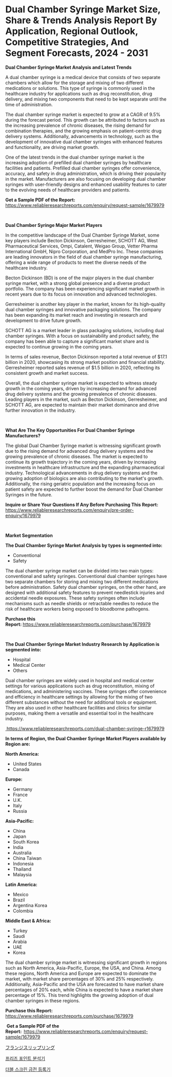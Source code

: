 <p><h1>Dual Chamber Syringe Market Size, Share & Trends Analysis Report By Application, Regional Outlook, Competitive Strategies, And Segment Forecasts, 2024 - 2031</h1></p><p><strong>Dual Chamber Syringe Market Analysis and Latest Trends</strong></p>
<p><p>A dual chamber syringe is a medical device that consists of two separate chambers which allow for the storage and mixing of two different medications or solutions. This type of syringe is commonly used in the healthcare industry for applications such as drug reconstitution, drug delivery, and mixing two components that need to be kept separate until the time of administration.</p><p>The dual chamber syringe market is expected to grow at a CAGR of 9.5% during the forecast period. This growth can be attributed to factors such as the increasing prevalence of chronic diseases, the rising demand for combination therapies, and the growing emphasis on patient-centric drug delivery systems. Additionally, advancements in technology, such as the development of innovative dual chamber syringes with enhanced features and functionality, are driving market growth.</p><p>One of the latest trends in the dual chamber syringe market is the increasing adoption of prefilled dual chamber syringes by healthcare facilities and patients. Prefilled dual chamber syringes offer convenience, accuracy, and safety in drug administration, which is driving their popularity in the market. Manufacturers are also focusing on developing dual chamber syringes with user-friendly designs and enhanced usability features to cater to the evolving needs of healthcare providers and patients.</p></p>
<p><strong>Get a Sample PDF of the Report:&nbsp;</strong> <a href="https://www.reliableresearchreports.com/enquiry/request-sample/1679979">https://www.reliableresearchreports.com/enquiry/request-sample/1679979</a></p>
<p>&nbsp;</p>
<p><strong>Dual Chamber Syringe Major Market Players</strong></p>
<p><p>In the competitive landscape of the Dual Chamber Syringe Market, some key players include Becton Dickinson, Gerresheimer, SCHOTT AG, West Pharmaceutical Services, Ompi, Catalent, Weigao Group, Vetter Pharma International GmbH, Nipro Corporation, and MedPro Inc. These companies are leading innovators in the field of dual chamber syringe manufacturing, offering a wide range of products to meet the diverse needs of the healthcare industry.</p><p>Becton Dickinson (BD) is one of the major players in the dual chamber syringe market, with a strong global presence and a diverse product portfolio. The company has been experiencing significant market growth in recent years due to its focus on innovation and advanced technologies.</p><p>Gerresheimer is another key player in the market, known for its high-quality dual chamber syringes and innovative packaging solutions. The company has been expanding its market reach and investing in research and development to drive future growth.</p><p>SCHOTT AG is a market leader in glass packaging solutions, including dual chamber syringes. With a focus on sustainability and product safety, the company has been able to capture a significant market share and is expected to continue growing in the coming years.</p><p>In terms of sales revenue, Becton Dickinson reported a total revenue of $17.1 billion in 2020, showcasing its strong market position and financial stability. Gerresheimer reported sales revenue of $1.5 billion in 2020, reflecting its consistent growth and market success.</p><p>Overall, the dual chamber syringe market is expected to witness steady growth in the coming years, driven by increasing demand for advanced drug delivery systems and the growing prevalence of chronic diseases. Leading players in the market, such as Becton Dickinson, Gerresheimer, and SCHOTT AG, are expected to maintain their market dominance and drive further innovation in the industry.</p></p>
<p>&nbsp;</p>
<p><strong>What Are The Key Opportunities For Dual Chamber Syringe Manufacturers?</strong></p>
<p><p>The global Dual Chamber Syringe market is witnessing significant growth due to the rising demand for advanced drug delivery systems and the growing prevalence of chronic diseases. The market is expected to continue its growth trajectory in the coming years, driven by increasing investments in healthcare infrastructure and the expanding pharmaceutical industry. Technological advancements in drug delivery systems and the growing adoption of biologics are also contributing to the market's growth. Additionally, the rising geriatric population and the increasing focus on patient safety are expected to further boost the demand for Dual Chamber Syringes in the future.</p></p>
<p><strong>Inquire or Share Your Questions If Any Before Purchasing This Report:</strong> <a href="https://www.reliableresearchreports.com/enquiry/pre-order-enquiry/1679979">https://www.reliableresearchreports.com/enquiry/pre-order-enquiry/1679979</a></p>
<p>&nbsp;</p>
<p><strong>Market Segmentation</strong></p>
<p><strong>The Dual Chamber Syringe Market Analysis by types is segmented into:</strong></p>
<p><ul><li>Conventional</li><li>Safety</li></ul></p>
<p><p>The dual chamber syringe market can be divided into two main types: conventional and safety syringes. Conventional dual chamber syringes have two separate chambers for storing and mixing two different medications before administration. Safety dual chamber syringes, on the other hand, are designed with additional safety features to prevent needlestick injuries and accidental needle exposures. These safety syringes often include mechanisms such as needle shields or retractable needles to reduce the risk of healthcare workers being exposed to bloodborne pathogens.</p></p>
<p><strong>Purchase this Report:&nbsp;</strong><a href="https://www.reliableresearchreports.com/purchase/1679979">https://www.reliableresearchreports.com/purchase/1679979</a></p>
<p>&nbsp;</p>
<p><strong>The Dual Chamber Syringe Market Industry Research by Application is segmented into:</strong></p>
<p><ul><li>Hospital</li><li>Medical Center</li><li>Others</li></ul></p>
<p><p>Dual chamber syringes are widely used in hospital and medical center settings for various applications such as drug reconstitution, mixing of medications, and administering vaccines. These syringes offer convenience and efficiency in healthcare settings by allowing for the mixing of two different substances without the need for additional tools or equipment. They are also used in other healthcare facilities and clinics for similar purposes, making them a versatile and essential tool in the healthcare industry.</p></p>
<p><a href="https://www.reliableresearchreports.com/dual-chamber-syringe-r1679979">&nbsp;https://www.reliableresearchreports.com/dual-chamber-syringe-r1679979</a></p>
<p><strong>In terms of Region, the Dual Chamber Syringe Market Players available by Region are:</strong></p>
<p>
    <p> <strong> North America: </strong>
        <ul>
            <li>United States</li>
            <li>Canada</li>
        </ul>
        </p> 
    <p> <strong> Europe: </strong>
        <ul>
            <li>Germany</li>
            <li>France</li>
            <li>U.K.</li>
            <li>Italy</li>
            <li>Russia</li>
        </ul>
        </p> 
    <p> <strong> Asia-Pacific: </strong>
        <ul>
            <li>China</li>
            <li>Japan</li>
            <li>South Korea</li>
            <li>India</li>
            <li>Australia</li>
            <li>China Taiwan</li>
            <li>Indonesia</li>
            <li>Thailand</li>
            <li>Malaysia</li>
        </ul>
        </p> 
    <p> <strong> Latin America: </strong>
        <ul>
            <li>Mexico</li>
            <li>Brazil</li>
            <li>Argentina Korea</li>
            <li>Colombia</li>
        </ul>
        </p> 
    <p> <strong> Middle East & Africa: </strong>
        <ul>
            <li>Turkey</li>
            <li>Saudi</li>
            <li>Arabia</li>
            <li>UAE</li>
            <li>Korea</li>
        </ul>
    </p>
    </p>
<p><p>The dual chamber syringe market is witnessing significant growth in regions such as North America, Asia-Pacific, Europe, the USA, and China. Among these regions, North America and Europe are expected to dominate the market, with market share percentages of 30% and 25% respectively. Additionally, Asia-Pacific and the USA are forecasted to have market share percentages of 20% each, while China is expected to have a market share percentage of 15%. This trend highlights the growing adoption of dual chamber syringes in these regions.</p></p>
<p><strong>Purchase this Report: </strong><a href="https://www.reliableresearchreports.com/purchase/1679979">https://www.reliableresearchreports.com/purchase/1679979</a></p>
<p>&nbsp;<strong>Get a Sample PDF of the Report:&nbsp;&nbsp;</strong><a href="https://www.reliableresearchreports.com/enquiry/request-sample/1679979">https://www.reliableresearchreports.com/enquiry/request-sample/1679979</a></p>
<p><strong></strong></p>
<p><p><a href="https://github.com/Fatimaklein1/Market-Research-Report-List-1/blob/main/2496613108182.md">フランジスリップリング</a></p><p><a href="https://medium.com/@seanturner6262/%EB%8F%99%EA%B2%B0%EC%A0%90-%EB%B6%84%EC%84%9D%EA%B8%B0-%EC%8B%9C%EC%9E%A5-%ED%8A%B8%EB%A0%8C%EB%93%9C-%EC%98%88%EC%B8%A1-%EB%B0%8F-%EA%B2%BD%EC%9F%81-%EB%B6%84%EC%84%9D-2031%EB%85%84%EA%B9%8C%EC%A7%80-30e2133ebf12">프리즈 포인트 분석기</a></p><p><a href="https://github.com/CliftonFisher9067/Market-Research-Report-List-2/blob/main/2921942102867.md">더블 스크린 금전 등록기</a></p></p>